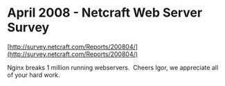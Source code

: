 <!--
id: 30902568
link: http://tumblr.atmos.org/post/30902568/april-2008-netcraft-web-server-survey
slug: april-2008-netcraft-web-server-survey
date: Sat Apr 05 2008 16:53:06 GMT-0700 (PDT)
publish: 2008-04-05
tags: 
title: April 2008 - Netcraft Web Server Survey
-->


April 2008 - Netcraft Web Server Survey
=======================================

[http://survey.netcraft.com/Reports/200804/](http://survey.netcraft.com/Reports/200804/)

Nginx breaks 1 million running webservers.  Cheers Igor, we appreciate
all of your hard work.

